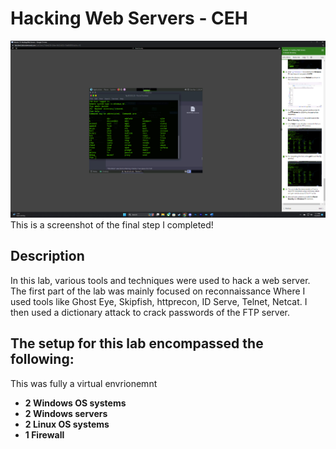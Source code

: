 <h1>Hacking Web Servers - CEH</h1>


![Image Alt](https://github.com/DannyRRios/CEH-Lab-13/blob/94affe0df3032140e59b3fcfe07b47f802d4c47f/lab13-1.png)
This is a screenshot of the final step I completed! 

<h2>Description</h2>
In this lab, various tools and techniques were used to hack a web server. The first part of the lab was mainly focused on reconnaissance Where I used tools like Ghost Eye, Skipfish,  httprecon, ID Serve, Telnet, Netcat. I then used a dictionary attack to crack passwords of the FTP server. 
<br />

<h2>The setup for this lab encompassed the following:</h2>
This was fully a virtual envrionemnt

- <b>2 Windows OS systems</b>
- <b>2 Windows servers</b>
- <b>2 Linux OS systems</b>
- <b>1 Firewall</b>
